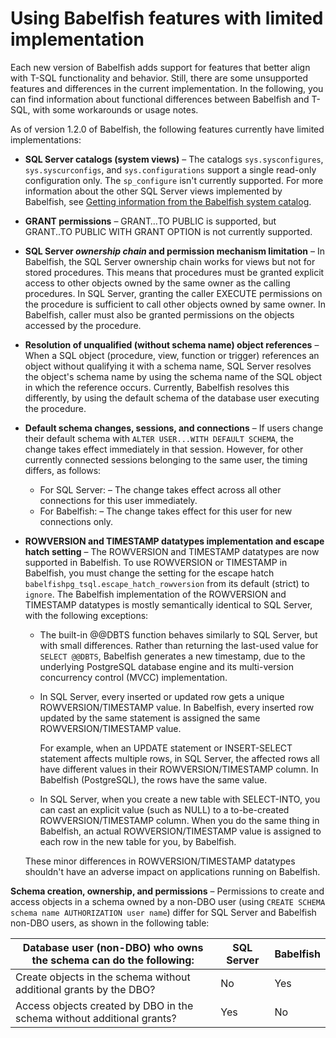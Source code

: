 # Using Babelfish features with limited implementation<a name="babelfish-compatibility.tsql.limited-implementation"></a>

Each new version of Babelfish adds support for features that better align with T\-SQL functionality and behavior\. Still, there are some unsupported features and differences in the current implementation\. In the following, you can find information about functional differences between Babelfish and T\-SQL, with some workarounds or usage notes\.

As of version 1\.2\.0 of Babelfish, the following features currently have limited implementations:
+ **SQL Server catalogs \(system views\)** – The catalogs `sys.sysconfigures`, `sys.syscurconfigs`, and `sys.configurations` support a single read\-only configuration only\. The `sp_configure` isn't currently supported\. For more information about the other SQL Server views implemented by Babelfish, see [Getting information from the Babelfish system catalog](babelfish-query-database.md)\. 
+ **GRANT permissions** – GRANT…TO PUBLIC is supported, but GRANT\.\.TO PUBLIC WITH GRANT OPTION is not currently supported\. 
+ **SQL Server *ownership chain* and permission mechanism limitation** – In Babelfish, the SQL Server ownership chain works for views but not for stored procedures\. This means that procedures must be granted explicit access to other objects owned by the same owner as the calling procedures\. In SQL Server, granting the caller EXECUTE permissions on the procedure is sufficient to call other objects owned by same owner\. In Babelfish, caller must also be granted permissions on the objects accessed by the procedure\. 
+ **Resolution of unqualified \(without schema name\) object references** – When a SQL object \(procedure, view, function or trigger\) references an object without qualifying it with a schema name, SQL Server resolves the object's schema name by using the schema name of the SQL object in which the reference occurs\. Currently, Babelfish resolves this differently, by using the default schema of the database user executing the procedure\. 
+ **Default schema changes, sessions, and connections** – If users change their default schema with `ALTER USER...WITH DEFAULT SCHEMA`, the change takes effect immediately in that session\. However, for other currently connected sessions belonging to the same user, the timing differs, as follows:
  + For SQL Server: – The change takes effect across all other connections for this user immediately\.
  + For Babelfish: – The change takes effect for this user for new connections only\.
+ **ROWVERSION and TIMESTAMP datatypes implementation and escape hatch setting** – The ROWVERSION and TIMESTAMP datatypes are now supported in Babelfish\. To use ROWVERSION or TIMESTAMP in Babelfish, you must change the setting for the escape hatch `babelfishpg_tsql.escape_hatch_rowversion` from its default \(strict\) to `ignore`\. The Babelfish implementation of the ROWVERSION and TIMESTAMP datatypes is mostly semantically identical to SQL Server, with the following exceptions: 
  + The built\-in @@DBTS function behaves similarly to SQL Server, but with small differences\. Rather than returning the last\-used value for `SELECT @@DBTS`, Babelfish generates a new timestamp, due to the underlying PostgreSQL database engine and its multi\-version concurrency control \(MVCC\) implementation\.
  + In SQL Server, every inserted or updated row gets a unique ROWVERSION/TIMESTAMP value\. In Babelfish, every inserted row updated by the same statement is assigned the same ROWVERSION/TIMESTAMP value\.

    For example, when an UPDATE statement or INSERT\-SELECT statement affects multiple rows, in SQL Server, the affected rows all have different values in their ROWVERSION/TIMESTAMP column\. In Babelfish \(PostgreSQL\), the rows have the same value\.
  + In SQL Server, when you create a new table with SELECT\-INTO, you can cast an explicit value \(such as NULL\) to a to\-be\-created ROWVERSION/TIMESTAMP column\. When you do the same thing in Babelfish, an actual ROWVERSION/TIMESTAMP value is assigned to each row in the new table for you, by Babelfish\.

  These minor differences in ROWVERSION/TIMESTAMP datatypes shouldn't have an adverse impact on applications running on Babelfish\. 

**Schema creation, ownership, and permissions** – Permissions to create and access objects in a schema owned by a non\-DBO user \(using `CREATE SCHEMA schema name AUTHORIZATION user name`\) differ for SQL Server and Babelfish non\-DBO users, as shown in the following table:


| Database user \(non\-DBO\) who owns the schema can do the following: | SQL Server | Babelfish | 
| --- | --- | --- | 
|  Create objects in the schema without additional grants by the DBO?  |  No  |  Yes  | 
|  Access objects created by DBO in the schema without additional grants?  |  Yes  |  No  | 